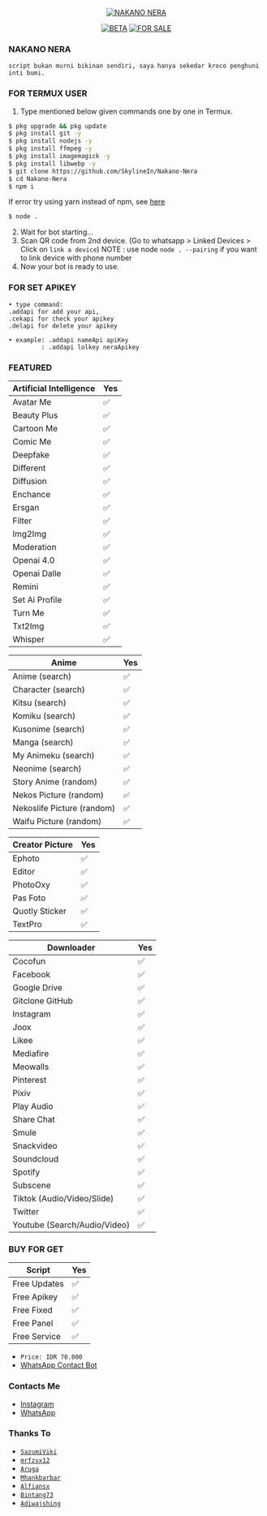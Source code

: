 </p>
<p align="center">
<a href="https://telegra.ph/file/dda8a14aa0061beba3af4.jpg"><img title="NAKANO NERA" src="https://telegra.ph/file/dda8a14aa0061beba3af4.jpg"></a>
<p align="center">
<a href="#"><img title="BETA" src="https://img.shields.io/badge/BETA-YES-blue.svg"></a>
<a href="#"><img title="FOR SALE" src="https://img.shields.io/badge/FORSALE-YES-blue.svg"></a>   
</p>

### NAKANO NERA
```script bukan murni bikinan sendiri, saya hanya sekedar kroco penghuni inti bumi.```
</div>



### FOR TERMUX USER
1. Type mentioned below given commands one by one in Termux.
```sh
$ pkg upgrade && pkg update
$ pkg install git -y
$ pkg install nodejs -y
$ pkg install ffmpeg -y
$ pkg install imagemagick -y
$ pkg install libwebp -y
$ git clone https://github.com/SkylineIn/Nakano-Nera
$ cd Nakano-Nera
$ npm i 
```
If error try using yarn instead of npm, see [here](https://github.com/BochilGaming/games-wabot/tree/multi-device#if-npm-install-failed--try--using-yarn-instead-of-npm)
```sh
$ node .
```
2. Wait for bot starting...
3. Scan QR code from 2nd device. (Go to whatsapp > Linked Devices > Click on `link a device`)
   NOTE : use node `node . --pairing` if you want to link device with phone number
4. Now your bot is ready to use.

### FOR SET APIKEY
```
• type command:
.addapi for add your api,
.cekapi for check your apikey
.delapi for delete your apikey

• example: .addapi nameApi apiKey
         : .addapi lolkey neraApikey
```


### FEATURED

| Artificial Intelligence|Yes|
| ------------- | ------------- |
| Avatar Me|✅|
| Beauty Plus|✅|
| Cartoon Me|✅|
| Comic Me|✅|
| Deepfake|✅|
| Different|✅|
| Diffusion|✅|
| Enchance|✅|
| Ersgan|✅|
| Filter|✅|
| Img2Img|✅|
| Moderation|✅|
| Openai 4.0|✅|
| Openai Dalle|✅|
| Remini|✅|
| Set Ai Profile|✅|
| Turn Me|✅|
| Txt2Img|✅|
| Whisper|✅|

| Anime|Yes|
| ------------- | ------------- |
| Anime (search)|✅|
| Character (search)|✅|
| Kitsu (search)|✅|
| Komiku (search)|✅|
| Kusonime (search)|✅|
| Manga (search)|✅|
| My Animeku (search)|✅|
| Neonime (search)|✅|
| Story Anime (random)|✅|
| Nekos Picture (random)|✅|
| Nekoslife Picture (random)|✅|
| Waifu Picture (random)|✅|

| Creator Picture|Yes|
| ------------- | ------------- |
| Ephoto|✅|
| Editor|✅|
| PhotoOxy|✅|
| Pas Foto|✅|
| Quotly Sticker|✅|
| TextPro|✅|

| Downloader|Yes|
| ------------- | ------------- |
| Cocofun|✅|
| Facebook|✅|
| Google Drive|✅|
| Gitclone GitHub|✅|
| Instagram|✅|
| Joox|✅|
| Likee|✅|
| Mediafire|✅|
| Meowalls|✅|
| Pinterest|✅|
| Pixiv|✅|
| Play Audio|✅|
| Share Chat|✅|
| Smule|✅|
| Snackvideo|✅|
| Soundcloud|✅|
| Spotify|✅|
| Subscene|✅|
| Tiktok (Audio/Video/Slide)|✅|
| Twitter|✅|
| Youtube (Search/Audio/Video)|✅|


### BUY FOR GET
| Script |Yes|
| ------------- | ------------- |
| Free Updates|✅|
| Free Apikey|✅|
| Free Fixed|✅|
| Free Panel|✅|
| Free Service|✅|
* ```Price: IDR 70.000```
* [WhatsApp Contact Bot](https://wa.me/6282264563755)
  
### Contacts Me
* [Instagram](https://www.instagram.com/skynkt)
* [WhatsApp](https://wa.me/6283131341678)


### Thanks To
* [`SazumiViki`](https://github.com/SazumiVicky)
* [`mrfzvx12`](https://github.com/mrfzvx12)
* [`Aruga`](https://github.com/ArugaZ)
* [`Mhankbarbar`](https://github.com/MhankBarBar)
* [`Alfiansx`](https://github.com/alfiansx)
* [`Bintang73`](https://github.com/Bintang73)
* [`Adiwajshing`](https://github.com/adiwajshing/Baileys)
